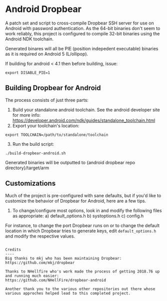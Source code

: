 Android Dropbear
=========

A patch set and script to cross-compile Dropbear SSH server for use on Android with password authentication.
As the 64-bit binaries don't seem to work reliably, this project is configured to compile 32-bit binaries
using the Android NDK toolchain.

Generated binares will all be PIE (position indepedent executable) binaries as it is required on Android 5 (L/ollipop).

If building for android < 4.1 then before building, issue:
```
export DISABLE_PIE=1
```

Building Dropbear for Android
----

The process consists of just three parts:
1) Build your standalone android toolchain. See the android developer site for more info: https://developer.android.com/ndk/guides/standalone_toolchain.html
2) Export your toolchain's location:
```
export TOOLCHAIN=/path/to/standalone/toolchain
```

3) Run the build script:
```
./build-dropbear-android.sh
```

Generated binaries will be outputted to {android dropbear repo directory}/target/arm


Customizations
----

Much of the project is pre-configured with sane defaults, but if you'd like to customize the behavior of Dropbear for Android, here are a few tips.
1) To change/configure most options, look in and modify the following files as appropriate:
	a) default_options.h
	b) systoptions.h
	c) config.h

For instance, to change the port Dropbear runs on or to change the default location in which Dropbear tries to generate keys, edit ``default_options.h`` and modify the respective values.

```

Credits
----
Big thanks to mkj who has been maintaining Dropbear:
https://github.com/mkj/dropbear

Thanks to NHellfire who's work made the process of getting 2018.76 up and running much easier:
https://github.com/NHellFire/dropbear-android

Another thank you to the various other repositories out there whose various approches helped lead to this completed project.
